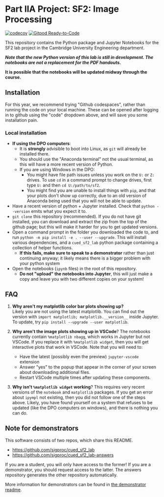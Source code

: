 # Part IIA Project: SF2: Image Processing

[![codecov](https://codecov.io/gh/sigproc/cued_sf2_lab/branch/master/graph/badge.svg)](https://codecov.io/gh/sigproc/cued_sf2_lab)
[![Gitpod Ready-to-Code](https://img.shields.io/badge/Gitpod-ready--to--code-blue?logo=gitpod)](https://gitpod.io/from-referrer)

This repository contains the Python package and Jupyter Notebooks for the SF2 lab project in the Cambridge University Engineering department.

***Note that the new Python version of this lab is still in development. The notebooks are not a replacement for the PDF handouts.***

**It is possible that the notebooks will be updated midway through the course.**

## Installation

For this year, we recommend trying "Github codespaces", rather than running the code on your local machine.
These can be opened after logging in to github using the "code" dropdown above, and will save you some installation pain.

### Local installation

* **If using the DPO computers**:
  * It is **strongly** advisible to boot into Linux, as `git` will already be installed there.
  * You should use the "Anaconda terminal" not the usual terminal, as this will have a more recent version of Python.
  * If you are using Windows in the DPO:
    * You might have file path issues unless you work on the `U:` or `Z:` drives. To use `cd` in a command prompt to change drives, first type `U:` and then `cd U:/path/to/sf2`.
    * You might find you are unable to install things with `pip`, and that your plots don't show up correctly, due to an old version of Anaconda being used that you will not be able to update.
* Have a recent version of python + Jupyter installed.
  Check that `python --version` emits what you expect it to.
* `git clone` this repository (recommended). If you do not have git installed, you can download and extract the zip from the top of the github page; but this will make it harder for you to get updated versions.
* Open a command prompt in the folder you downloaded the code to, and run `python -m pip install -e . --user --upgrade`.
  This will install various dependencies, and a `cued_sf2_lab` python package containing a collection of helper functions.
  * **If this fails, make sure to speak to a demonstrator** rather than just continuing anyway; it likely means there is a bigger problem with your python system
* Open the notebooks (`ipynb` files) in the root of this repository.
  * **Do not "upload" the notebooks into Jupyter**, this will just make a copy and leave you with two different copies on your system!

## FAQ

1. **Why aren't my matplotlib color bar plots showing up?**  
   Likely you are not using the latest matplotlib.
   You can find out the version with `import matplotlib; matplotlib.__version__` inside Jupyter.
   To update, try `pip install --upgrade --user matplotlib`.
   
2. **Why aren't the image plots showing up in VSCode**?
   The notebooks currently contain `%matplotlib nbagg`, which works in Jupyter but not VSCode.
   If you replace it with `%matplotlib widget`, then you will get interactive plots that work in VSCode.
   Note that you will need to:
    * Have the latest (possibly even the preview) `jupyter-vscode` extension
    * Answer "yes" to the popup that appear in the corner of your screen about downloading additional files.
    * Restart VSCode multiple times after updating these components.

3. **Why isn't `%matplotlib widget` working**?
   This requires very recent versions of the `notebook` and `matplotlib` packages.
   If you get an error about `ipympl` not existing, then you did not follow one of the steps above.
   Likely, you have found yourself on a system that refuses to be updated (like the DPO computers on windows), and there is nothing you can do.

## Note for demonstrators

This software consists of two repos, which share this README.

* https://github.com/sigproc/cued_sf2_lab
* https://github.com/sigproc/cued_sf2_lab-answers

If you are a student, you will only have access to the former!
If you are a demonstrator, you should request access to the latter.
The answers repository generates the other repository automatically.

More information for demonstrators can be found in [the demonstrator readme](https://github.com/sigproc/cued_sf2_lab-answers/blob/main/README-demonstrators.md).
